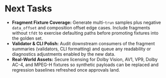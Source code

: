 # Next Tasks

- **Fragment Fixture Coverage:** Generate multi-`trun` samples plus negative `data_offset` and composition offset edge cases. Include fragments without `tfdt` to exercise defaulting paths before promoting fixtures into the golden set.
- **Validator & CLI Polish:** Audit downstream consumers of the fragment summaries (validators, CLI formatting) and queue any readability or diagnostics adjustments enabled by the new data.
- **Real-World Assets:** Secure licensing for Dolby Vision, AV1, VP9, Dolby AC-4, and MPEG-H fixtures so synthetic payloads can be replaced and regression baselines refreshed once approvals land.
